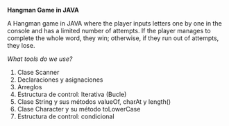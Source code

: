 **Hangman Game in JAVA**

A Hangman game in JAVA where the player inputs letters one by one in the console and has a limited number of attempts. If the player manages to complete the whole word, they win; otherwise, if they run out of attempts, they lose.

*What tools do we use?*

1.  Clase Scanner
2.  Declaraciones y asignaciones
3.  Arreglos
4.  Estructura de control: Iterativa (Bucle)
5.  Clase String y sus métodos valueOf, charAt y length()
6.  Clase Character y su método toLowerCase
7.  Estructura de control: condicional
